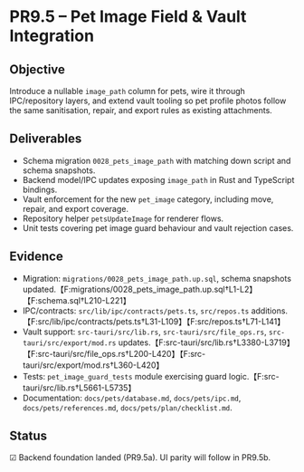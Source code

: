 # PR9.5 – Pet Image Field & Vault Integration

## Objective
Introduce a nullable `image_path` column for pets, wire it through IPC/repository layers, and extend vault tooling so pet profile photos follow the same sanitisation, repair, and export rules as existing attachments.

## Deliverables
- Schema migration `0028_pets_image_path` with matching down script and schema snapshots.
- Backend model/IPC updates exposing `image_path` in Rust and TypeScript bindings.
- Vault enforcement for the new `pet_image` category, including move, repair, and export coverage.
- Repository helper `petsUpdateImage` for renderer flows.
- Unit tests covering pet image guard behaviour and vault rejection cases.

## Evidence
- Migration: `migrations/0028_pets_image_path.up.sql`, schema snapshots updated.【F:migrations/0028_pets_image_path.up.sql†L1-L2】【F:schema.sql†L210-L221】
- IPC/contracts: `src/lib/ipc/contracts/pets.ts`, `src/repos.ts` additions.【F:src/lib/ipc/contracts/pets.ts†L31-L109】【F:src/repos.ts†L71-L141】
- Vault support: `src-tauri/src/lib.rs`, `src-tauri/src/file_ops.rs`, `src-tauri/src/export/mod.rs` updates.【F:src-tauri/src/lib.rs†L3380-L3719】【F:src-tauri/src/file_ops.rs†L200-L420】【F:src-tauri/src/export/mod.rs†L360-L420】
- Tests: `pet_image_guard_tests` module exercising guard logic.【F:src-tauri/src/lib.rs†L5661-L5735】
- Documentation: `docs/pets/database.md`, `docs/pets/ipc.md`, `docs/pets/references.md`, `docs/pets/plan/checklist.md`.

## Status
☑ Backend foundation landed (PR9.5a). UI parity will follow in PR9.5b.
